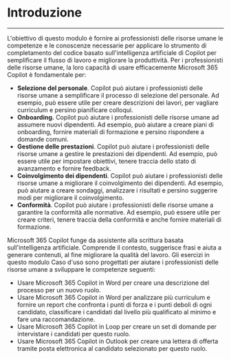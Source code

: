 # Introduzione
---
L'obiettivo di questo modulo è fornire ai professionisti delle risorse umane le competenze e le conoscenze necessarie per applicare lo strumento di completamento del codice basato sull'intelligenza artificiale di Copilot per semplificare il flusso di lavoro e migliorare la produttività. Per i professionisti delle risorse umane, la loro capacità di usare efficacemente Microsoft 365 Copilot è fondamentale per:

 -  **Selezione del personale**. Copilot può aiutare i professionisti delle risorse umane a semplificare il processo di selezione del personale. Ad esempio, può essere utile per creare descrizioni dei lavori, per vagliare curriculum e persino pianificare colloqui.
 -  **Onboarding.** Copilot può aiutare i professionisti delle risorse umane ad assumere nuovi dipendenti. Ad esempio, può aiutare a creare piani di onboarding, fornire materiali di formazione e persino rispondere a domande comuni.
 -  **Gestione delle prestazioni**. Copilot può aiutare i professionisti delle risorse umane a gestire le prestazioni dei dipendenti. Ad esempio, può essere utile per impostare obiettivi, tenere traccia dello stato di avanzamento e fornire feedback.
 -  **Coinvolgimento dei dipendenti**. Copilot può aiutare i professionisti delle risorse umane a migliorare il coinvolgimento dei dipendenti. Ad esempio, può aiutare a creare sondaggi, analizzare i risultati e persino suggerire modi per migliorare il coinvolgimento.
 -  **Conformità**. Copilot può aiutare i professionisti delle risorse umane a garantire la conformità alle normative. Ad esempio, può essere utile per creare criteri, tenere traccia della conformità e anche fornire materiali di formazione.

Microsoft 365 Copilot funge da assistente alla scrittura basata sull'intelligenza artificiale. Comprende il contesto, suggerisce frasi e aiuta a generare contenuti, al fine migliorare la qualità del lavoro. Gli esercizi in questo modulo Caso d'uso sono progettati per aiutare i professionisti delle risorse umane a sviluppare le competenze seguenti:

 -  Usare Microsoft 365 Copilot in Word per creare una descrizione del processo per un nuovo ruolo.
 -  Usare Microsoft 365 Copilot in Word per analizzare più curriculum e fornire un report che confronta i punti di forza e i punti deboli di ogni candidato, classificare i candidati dal livello più qualificato al minimo e fare una raccomandazione.
 -  Usare Microsoft 365 Copilot in Loop per creare un set di domande per intervistare i candidati per questo ruolo.
 -  Usare Microsoft 365 Copilot in Outlook per creare una lettera di offerta tramite posta elettronica al candidato selezionato per questo ruolo.
